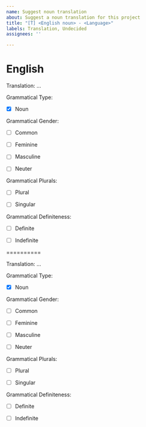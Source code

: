 ```yaml
---
name: Suggest noun translation
about: Suggest a noun translation for this project
title: "[T] <English noun> - <Language>"
labels: Translation, Undecided
assignees: ''

---
```


English
=======

Translation: …

Grammatical Type:

- [x] Noun

Grammatical Gender:

- [ ] Common

- [ ] Feminine

- [ ] Masculine

- [ ] Neuter

Grammatical Plurals:

- [ ] Plural

- [ ] Singular

Grammatical Definiteness:

- [ ] Definite

- [ ] Indefinite



<Language>
==========

Translation: …

Grammatical Type:

- [x] Noun

Grammatical Gender:

- [ ] Common

- [ ] Feminine

- [ ] Masculine

- [ ] Neuter

Grammatical Plurals:

- [ ] Plural

- [ ] Singular

Grammatical Definiteness:

- [ ] Definite

- [ ] Indefinite
